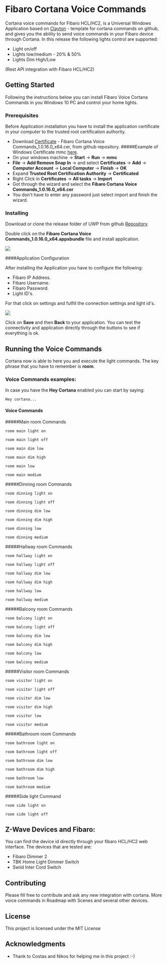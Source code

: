 # Fibaro Cortana Voice Commands

Cortana voice commands for Fibaro HCL/HC2, is a Universal Windows Application based on  [Clayton](https://github.com/crclayton/custom-cortana-commands-template) - template for cortana commands on github, and gives you the ability to send voice commands in your Fibaro device through Cortana. In this release the following lights control are supported:
 
* Light on/off 
* Lights low/medium - 20%  & 50%
* Lights Dim High/Low  

(Rest API integration with Fibaro HCL/HC2)

## Getting Started

Following the instructions below you can install Fibaro Voice Cortana Commands in you Windows 10 PC and control your home lights.

### Prerequisites

Before Application installation you have to install the application certificate in your computer to the trusted root certification authority.

* Download [Certificate](https://github.com/evkapsal/Fibaro-Cortana-Voice-Commands/tree/master/Fibaro%20Cortana%20Voice%20Commands/AppPackages/Fibaro%20Cortana%20Voice%20Commands_1.0.16.0_Test) - Fibaro Cortana Voice Commands_1.0.16.0_x64.cer, from github repository.
#####Example of Windows Certificate mmc [here](https://technet.microsoft.com/en-us/library/dd632619.aspx).
* On your windows machine -> **Start** -> **Run** -> **mmc**
* **File** -> **Add Remove Snap In** -> and select **Certificates** -> **Add** -> **Computer Account** -> **Local Computer** -> **Finish** -> **OK**
* Expand **Trusted Root Certification Authority** -> **Certificated**
* Right Click in **Certificates** -> **All tasks** -> **Import**
* Got through the wizard and select the **Fibaro Cortana Voice Commands_1.0.16.0_x64.cer** 
* You don't have to enter any password just select import and finish the wizard.

### Installing

Download or clone the release folder of UWP from github [Repository](https://github.com/evkapsal/Fibaro-Cortana-Voice-Commands/tree/master/Fibaro%20Cortana%20Voice%20Commands/AppPackages/Fibaro%20Cortana%20Voice%20Commands_1.0.16.0_Test).

Double click on the **Fibaro Cortana Voice Commands_1.0.16.0_x64.appxbundle** file and install application. 

![](https://pgp6oq.am.files.1drv.com/y4mFLJg89WIc6RFTCoMa6VlrbRTIF56Cckok4K3XluBk881UepCfB1PNNY3e6FNQ2DaE2ClXMWdXG3wrhLZY_w-bS5Xlfp0562dEeOCZz_gGgknUAb96q_1i6xUlxYB57FFWJFFMGND4CPnpikWvhfLK-ilPVMtqeIS1hfdJl4wyI8PJS5pEL0ABv9kZfGI9D9MC4s2wCcNRaOmN5FDKz-GsA?width=660&height=401&cropmode=none)


####Application Configuration

After installing the Application you have to configure the following:

* Fibaro IP Address.
* Fibaro Username.
* Fibaro Password.
* Light ID's.

For that click on settings and fulfill the connection settings and light id's.

![](https://194hra.am.files.1drv.com/y4mgO3dT_wFix_1uhlcY3EsG1PmUDs8T0OC25JzYBbZRCnOAgjVWCwdj-UH6--yWSwot5lVbpF18rwJRgIdu9kj6Ugs64pKO82zIr3GluCYkxinB1Eukq93HFgtbmSUrwTcJbkSr0-Vo-OlgcUrewXdxHeKEldCSa0lReno0jrtS1xQ42wvlSksrmK3Wxmb_2yeGcOd3CZ11T0u7h5eLHTAQQ?width=982&height=1024&cropmode=none)

Click on **Save** and then **Back** to your application.
You can test the connectivity and application directly through the buttons to see if everything is ok.


## Running the Voice Commands

Cortana now is able to here you and execute the light commands. The key phrase that you have to remember is **room**.

### Voice Commands examples:

In case you have the **Hey Cortana** enabled you can start by saying:

```
Hey cortana...
```

#### Voice Commands

#####Main room Commands

```
room main light on
```

```
room main light off
```

```
room main dim low
```

```
room main dim high
```

```
room main low
```

```
room main medium
```

#####Dinning room Commands

```
room dinning light on
```

```
room dinning light off
```

```
room dinning dim low
```

```
room dinning dim high
```

```
room dinning low
```

```
room dinning medium
```

#####Hallway room Commands

```
room hallway light on
```

```
room hallway light off
```

```
room hallway dim low
```

```
room hallway dim high
```

```
room hallway low
```

```
room hallway medium
```

#####Balcony room Commands

```
room balcony light on
```

```
room balcony light off
```

```
room balcony dim low
```

```
room balcony dim high
```

```
room balcony low
```

```
room balcony medium
```

#####Visitor room Commands

```
room visitor light on
```

```
room visitor light off
```

```
room visitor dim low
```

```
room visitor dim high
```

```
room visitor low
```

```
room visitor medium
```

#####Bathroom room Commands

```
room bathroom light on
```

```
room bathroom light off
```

```
room bathroom dim low
```

```
room bathroom dim high
```

```
room bathroom low
```

```
room bathroom medium
```

#####Side light Command

```
room side light on
```

```
room side light off
```


## Z-Wave Devices and Fibaro:

You can find the device id directly through your fibaro HCL/HC2 web interface.
The devices that are tested are:

* Fibaro Dimmer 2
* TBK Home Light Dimmer Switch
* Swiid Inter Cord Switch


## Contributing

Please fill free to contribute and ask any new integration with cortana. More voice commands in Roadmap with Scenes and several other devices.


## License

This project is licensed under the MIT License

## Acknowledgments

* Thank to Costas and Nikos for helping me in this project :-)


